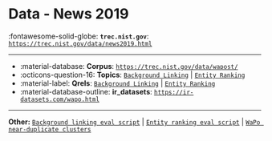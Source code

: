 # Data - News 2019 

:fontawesome-solid-globe: **`trec.nist.gov`**: [`https://trec.nist.gov/data/news2019.html`](https://trec.nist.gov/data/news2019.html)

---

- :material-database: **Corpus**: [`https://trec.nist.gov/data/wapost/`](https://trec.nist.gov/data/wapost/)
- :octicons-question-16: **Topics**: [`Background Linking`](https://trec.nist.gov/data/news/2019/newsir19-background-linking-topics.xml) | [`Entity Ranking`](https://trec.nist.gov/data/news/2019/newsir19-entity-ranking-topics.xml)
- :material-label: **Qrels**: [`Background Linking`](https://trec.nist.gov/data/news/2019/newsir19-qrels-background.txt) | [`Entity Ranking`](https://trec.nist.gov/data/news/2019/newsir19-qrels-entity.txt)
- :material-database-outline: **ir_datasets**: [`https://ir-datasets.com/wapo.html`](https://ir-datasets.com/wapo.html)


---

**Other:** [`Background linking eval script`](https://trec.nist.gov/data/news/2019/eval-background.py) | [`Entity ranking eval script`](https://trec.nist.gov/data/news/2019/eval-entity.py) | [`WaPo near-duplicate clusters`](https://trec.nist.gov/data/news/2019/wapo-duplicate-hashes.gz)
